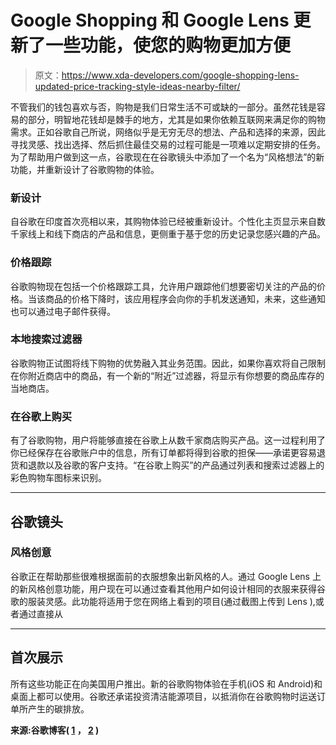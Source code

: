 # Google Shopping 和 Google Lens 更新了一些功能，使您的购物更加方便

> 原文：<https://www.xda-developers.com/google-shopping-lens-updated-price-tracking-style-ideas-nearby-filter/>

不管我们的钱包喜欢与否，购物是我们日常生活不可或缺的一部分。虽然花钱是容易的部分，明智地花钱却是棘手的地方，尤其是如果你依赖互联网来满足你的购物需求。正如谷歌自己所说，网络似乎是无穷无尽的想法、产品和选择的来源，因此寻找灵感、找出选择、然后抓住最佳交易的过程可能是一项难以定期安排的任务。为了帮助用户做到这一点，谷歌现在在谷歌镜头中添加了一个名为“风格想法”的新功能，并重新设计了谷歌购物的体验。

### 新设计

自谷歌在印度首次亮相以来，其购物体验已经被重新设计。个性化主页显示来自数千家线上和线下商店的产品和信息，更侧重于基于您的历史记录您感兴趣的产品。

### 价格跟踪

谷歌购物现在包括一个价格跟踪工具，允许用户跟踪他们想要密切关注的产品的价格。当该商品的价格下降时，该应用程序会向你的手机发送通知，未来，这些通知也可以通过电子邮件获得。

### 本地搜索过滤器

谷歌购物正试图将线下购物的优势融入其业务范围。因此，如果你喜欢将自己限制在你附近商店中的商品，有一个新的“附近”过滤器，将显示有你想要的商品库存的当地商店。

### 在谷歌上购买

有了谷歌购物，用户将能够直接在谷歌上从数千家商店购买产品。这一过程利用了你已经保存在谷歌账户中的信息，所有订单都将得到谷歌的担保——承诺更容易退货和退款以及谷歌的客户支持。“在谷歌上购买”的产品通过列表和搜索过滤器上的彩色购物车图标来识别。

* * *

## 谷歌镜头

### 风格创意

谷歌正在帮助那些很难根据面前的衣服想象出新风格的人。通过 Google Lens 上的新风格创意功能，用户现在可以通过查看其他用户如何设计相同的衣服来获得谷歌的服装灵感。此功能将适用于您在网络上看到的项目(通过截图上传到 Lens ),或者通过直接从

* * *

## 首次展示

所有这些功能正在向美国用户推出。新的谷歌购物体验在手机(iOS 和 Android)和桌面上都可以使用。谷歌还承诺投资清洁能源项目，以抵消你在谷歌购物时运送订单所产生的碳排放。

**来源:谷歌博客( [1](https://www.blog.google/products/shopping/find-best-prices-and-places-buy-google-shopping/) ， [2](https://www.blog.google/products/google-lens/get-outfit-inspiration-style-ideas-google-lens/) )**